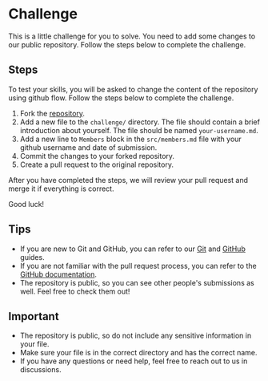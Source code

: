 # Challenge
This is a little challenge for you to solve. You need to add some changes to our public repository. Follow the steps below to complete the challenge.

## Steps
To test your skills, you will be asked to change the content of the repository using github flow. Follow the steps below to complete the challenge.

1. Fork the [repository](https://github.com/EZ-HKU/join-us).
2. Add a new file to the `challenge/` directory. The file should contain a brief introduction about yourself. The file should be named `your-username.md`.
3. Add a new line to `Members` block in the `src/members.md` file with your github username and date of submission.
4. Commit the changes to your forked repository.
5. Create a pull request to the original repository.

After you have completed the steps, we will review your pull request and merge it if everything is correct.

Good luck!

## Tips
- If you are new to Git and GitHub, you can refer to our [Git](https://ez-hku.github.io/join-us/get-started/git.html) and [GitHub](https://ez-hku.github.io/join-us/get-started/github.html) guides.
- If you are not familiar with the pull request process, you can refer to the [GitHub documentation](https://docs.github.com/en/github/collaborating-with-issues-and-pull-requests/creating-a-pull-request).
- The repository is public, so you can see other people's submissions as well. Feel free to check them out!

## Important
- The repository is public, so do not include any sensitive information in your file.
- Make sure your file is in the correct directory and has the correct name.
- If you have any questions or need help, feel free to reach out to us in discussions.